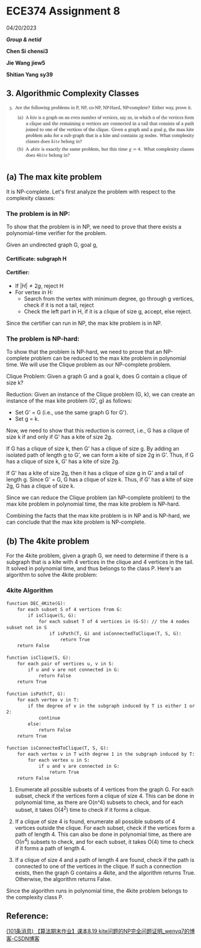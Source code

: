 # ECE374 Assignment 8 

04/20/2023

***Group & netid***

**Chen Si**  	**chensi3**

**Jie Wang** 		**jiew5**

**Shitian Yang** 	**sy39**

## 3. Algorithmic Complexity Classes

![image-20230420154202934](./ECE374_Assignment_9_P3.assets/image-20230420154202934.png)

## (a) The max kite problem 

It is NP-complete. Let's first analyze the problem with respect to the complexity classes:

### The problem is in NP:
To show that the problem is in NP, we need to prove that there exists a polynomial-time verifier for the problem. 

Given an undirected graph G, goal g,

#### Certificate: subgraph H

#### Certifier: 

- If $|H| \not= 2g$, reject H
- For vertex in H:
  - Search from the vertex with minimum degree, go through g vertices, check if it is not a tail, reject
  - Check the left part in H, if it is a clique of size g, accept, else reject. 

Since the certifier can run in NP, the max kite problem is in NP.

### The problem is NP-hard:
To show that the problem is NP-hard, we need to prove that an NP-complete problem can be reduced to the max kite problem in polynomial time. We will use the Clique problem as our NP-complete problem.

Clique Problem: Given a graph G and a goal k, does G contain a clique of size k?

Reduction: Given an instance of the Clique problem (G, k), we can create an instance of the max kite problem (G', g) as follows:
- Set G' = G (i.e., use the same graph G for G').
- Set g = k.

Now, we need to show that this reduction is correct, i.e., G has a clique of size k if and only if G' has a kite of size 2g.

If G has a clique of size k, then G' has a clique of size g. By adding an isolated path of length g to G', we can form a kite of size 2g in G'. Thus, if G has a clique of size k, G' has a kite of size 2g.

If G' has a kite of size 2g, then it has a clique of size g in G' and a tail of length g. Since G' = G, G has a clique of size k. Thus, if G' has a kite of size 2g, G has a clique of size k.

Since we can reduce the Clique problem (an NP-complete problem) to the max kite problem in polynomial time, the max kite problem is NP-hard.

Combining the facts that the max kite problem is in NP and is NP-hard, we can conclude that the max kite problem is NP-complete.





## (b) The 4kite problem 

For the 4kite problem, given a graph G, we need to determine if there is a subgraph that is a kite with 4 vertices in the clique and 4 vertices in the tail. It solved in polynomial time, and thus belongs to the class P. Here's an algorithm to solve the 4kite problem:

### 4kite Algorithm

```pseudocode
function DEC_4Kite(G):
    for each subset S of 4 vertices from G:
        if isClique(S, G):
            for each subset T of 4 vertices in (G-S): // the 4 nodes subset not in S
                if isPath(T, G) and isConnectedToClique(T, S, G):
                    return True
    return False

function isClique(S, G):
    for each pair of vertices u, v in S:
        if u and v are not connected in G:
            return False
    return True

function isPath(T, G):
    for each vertex v in T:
        if the degree of v in the subgraph induced by T is either 1 or 2:
            continue
        else:
            return False
    return True

function isConnectedToClique(T, S, G):
    for each vertex v in T with degree 1 in the subgraph induced by T:
        for each vertex u in S:
            if u and v are connected in G:
                return True
    return False

```

1. Enumerate all possible subsets of 4 vertices from the graph G. For each subset, check if the vertices form a clique of size 4. This can be done in polynomial time, as there are O(n^4) subsets to check, and for each subset, it takes O($4^2$) time to check if it forms a clique.

2. If a clique of size 4 is found, enumerate all possible subsets of 4 vertices outside the clique. For each subset, check if the vertices form a path of length 4. This can also be done in polynomial time, as there are O($n^4$) subsets to check, and for each subset, it takes O(4) time to check if it forms a path of length 4.

3. If a clique of size 4 and a path of length 4 are found, check if the path is connected to one of the vertices in the clique. If such a connection exists, then the graph G contains a 4kite, and the algorithm returns True. Otherwise, the algorithm returns False.

Since the algorithm runs in polynomial time, the 4kite problem belongs to the complexity class P.


## Reference:

[(101条消息) 【算法期末作业】课本8.19 kite问题的NP完全问题证明_wenyq7的博客-CSDN博客](https://blog.csdn.net/qq_37333947/article/details/74937933)

